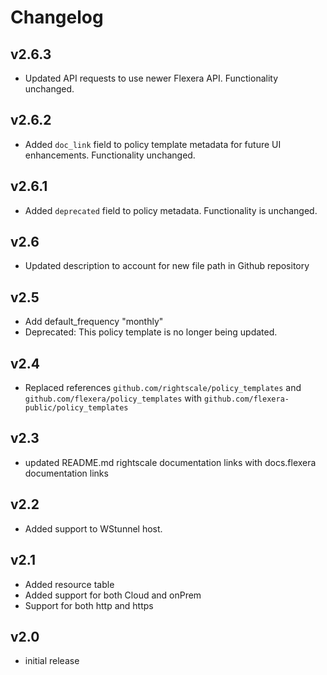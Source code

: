 # Changelog

## v2.6.3

- Updated API requests to use newer Flexera API. Functionality unchanged.

## v2.6.2

- Added `doc_link` field to policy template metadata for future UI enhancements. Functionality unchanged.

## v2.6.1

- Added `deprecated` field to policy metadata. Functionality is unchanged.

## v2.6

- Updated description to account for new file path in Github repository

## v2.5

- Add default_frequency "monthly"
- Deprecated: This policy template is no longer being updated.

## v2.4

- Replaced references `github.com/rightscale/policy_templates` and `github.com/flexera/policy_templates` with `github.com/flexera-public/policy_templates`

## v2.3

- updated README.md rightscale documentation links with docs.flexera documentation links

## v2.2

- Added support to WStunnel host.

## v2.1

- Added resource table
- Added support for both Cloud and onPrem
- Support for both http and https

## v2.0

- initial release
